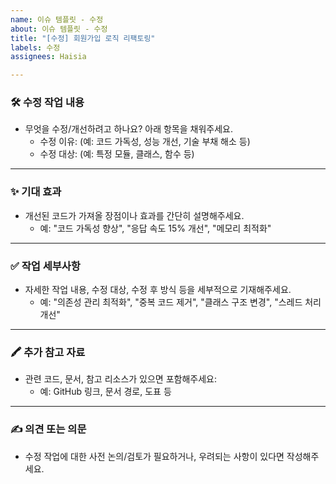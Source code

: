 ```yaml
---
name: 이슈 템플릿 - 수정
about: 이슈 템플릿 - 수정
title: "[수정] 회원가입 로직 리팩토링"
labels: 수정
assignees: Haisia

---
```


### 🛠️ 수정 작업 내용
- 무엇을 수정/개선하려고 하나요? 아래 항목을 채워주세요.
  - 수정 이유: (예: 코드 가독성, 성능 개선, 기술 부채 해소 등)
  - 수정 대상: (예: 특정 모듈, 클래스, 함수 등)

---

### ✨ 기대 효과
- 개선된 코드가 가져올 장점이나 효과를 간단히 설명해주세요.
  - 예: "코드 가독성 향상", "응답 속도 15% 개선", "메모리 최적화"

---

### ✅ 작업 세부사항
- 자세한 작업 내용, 수정 대상, 수정 후 방식 등을 세부적으로 기재해주세요.
  - 예: "의존성 관리 최적화", "중복 코드 제거", "클래스 구조 변경", "스레드 처리 개선"

---

### 🖍 추가 참고 자료
- 관련 코드, 문서, 참고 리소스가 있으면 포함해주세요:
  - 예: GitHub 링크, 문서 경로, 도표 등

---

### ✍️ 의견 또는 의문
- 수정 작업에 대한 사전 논의/검토가 필요하거나, 우려되는 사항이 있다면 작성해주세요.
